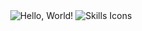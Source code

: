 <div align="center">
  <img src="https://media1.tenor.com/m/X1DFymgWJAcAAAAC/poliwhirl-pokemon.gif" alt="Hello, World!">
  
  <img src="https://skillicons.dev/icons?i=cs,java,js,html,css,mysql,mongodb,react,nextjs,express,nodejs,git,github,visualstudio,vscode" alt="Skills Icons" />
</div>
